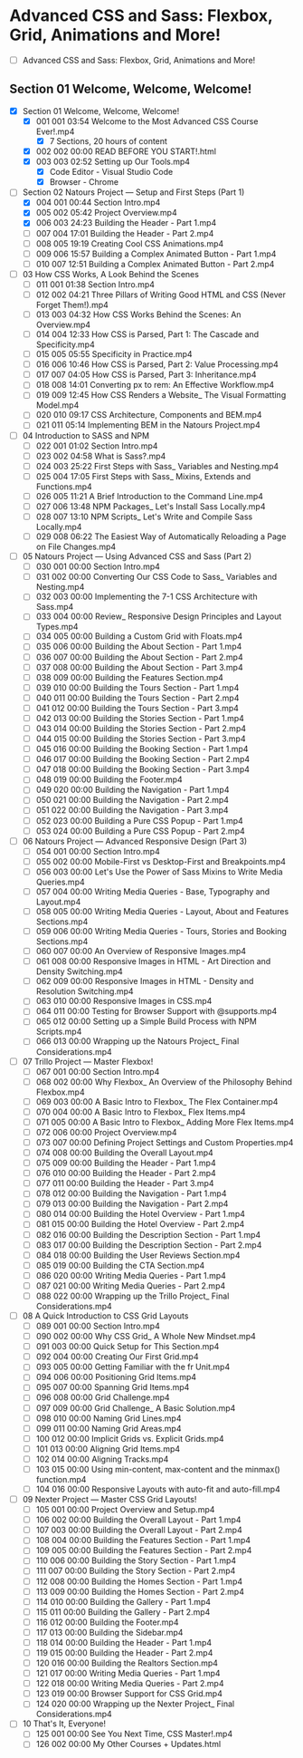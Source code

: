 # Advanced CSS and Sass: Flexbox, Grid, Animations and More!

- [ ] Advanced CSS and Sass: Flexbox, Grid, Animations and More!
## Section 01 Welcome, Welcome, Welcome!
  - [x] Section 01 Welcome, Welcome, Welcome!
    - [x] 001 001 03:54 Welcome to the Most Advanced CSS Course Ever!.mp4
      - [x] 7 Sections, 20 hours of content
    - [x] 002 002 00:00 READ BEFORE YOU START!.html
    - [x] 003 003 02:52 Setting up Our Tools.mp4
      - [x] Code Editor - Visual Studio Code
      - [x] Browser - Chrome
  - [ ] Section 02 Natours Project — Setup and First Steps (Part 1)
    - [x] 004 001 00:44 Section Intro.mp4
    - [x] 005 002 05:42 Project Overview.mp4
    - [x] 006 003 24:23 Building the Header - Part 1.mp4
    - [ ] 007 004 17:01 Building the Header - Part 2.mp4
    - [ ] 008 005 19:19 Creating Cool CSS Animations.mp4
    - [ ] 009 006 15:57 Building a Complex Animated Button - Part 1.mp4
    - [ ] 010 007 12:51 Building a Complex Animated Button - Part 2.mp4
  - [ ] 03 How CSS Works, A Look Behind the Scenes
    - [ ] 011 001 01:38 Section Intro.mp4
    - [ ] 012 002 04:21 Three Pillars of Writing Good HTML and CSS (Never Forget Them!).mp4
    - [ ] 013 003 04:32 How CSS Works Behind the Scenes: An Overview.mp4
    - [ ] 014 004 12:33 How CSS is Parsed, Part 1: The Cascade and Specificity.mp4
    - [ ] 015 005 05:55 Specificity in Practice.mp4
    - [ ] 016 006 10:46 How CSS is Parsed, Part 2: Value Processing.mp4
    - [ ] 017 007 04:05 How CSS is Parsed, Part 3: Inheritance.mp4
    - [ ] 018 008 14:01 Converting px to rem: An Effective Workflow.mp4
    - [ ] 019 009 12:45 How CSS Renders a Website_ The Visual Formatting Model.mp4
    - [ ] 020 010 09:17 CSS Architecture, Components and BEM.mp4
    - [ ] 021 011 05:14 Implementing BEM in the Natours Project.mp4
  - [ ] 04 Introduction to SASS and NPM
    - [ ] 022 001 01:02 Section Intro.mp4
    - [ ] 023 002 04:58 What is Sass?.mp4
    - [ ] 024 003 25:22 First Steps with Sass_ Variables and Nesting.mp4
    - [ ] 025 004 17:05 First Steps with Sass_ Mixins, Extends and Functions.mp4
    - [ ] 026 005 11:21 A Brief Introduction to the Command Line.mp4
    - [ ] 027 006 13:48 NPM Packages_ Let's Install Sass Locally.mp4
    - [ ] 028 007 13:10 NPM Scripts_ Let's Write and Compile Sass Locally.mp4
    - [ ] 029 008 06:22 The Easiest Way of Automatically Reloading a Page on File Changes.mp4
  - [ ] 05 Natours Project — Using Advanced CSS and Sass (Part 2)
    - [ ] 030 001 00:00 Section Intro.mp4
    - [ ] 031 002 00:00 Converting Our CSS Code to Sass_ Variables and Nesting.mp4
    - [ ] 032 003 00:00 Implementing the 7-1 CSS Architecture with Sass.mp4
    - [ ] 033 004 00:00 Review_ Responsive Design Principles and Layout Types.mp4
    - [ ] 034 005 00:00 Building a Custom Grid with Floats.mp4
    - [ ] 035 006 00:00 Building the About Section - Part 1.mp4
    - [ ] 036 007 00:00 Building the About Section - Part 2.mp4
    - [ ] 037 008 00:00 Building the About Section - Part 3.mp4
    - [ ] 038 009 00:00 Building the Features Section.mp4
    - [ ] 039 010 00:00 Building the Tours Section - Part 1.mp4
    - [ ] 040 011 00:00 Building the Tours Section - Part 2.mp4
    - [ ] 041 012 00:00 Building the Tours Section - Part 3.mp4
    - [ ] 042 013 00:00 Building the Stories Section - Part 1.mp4
    - [ ] 043 014 00:00 Building the Stories Section - Part 2.mp4
    - [ ] 044 015 00:00 Building the Stories Section - Part 3.mp4
    - [ ] 045 016 00:00 Building the Booking Section - Part 1.mp4
    - [ ] 046 017 00:00 Building the Booking Section - Part 2.mp4
    - [ ] 047 018 00:00 Building the Booking Section - Part 3.mp4
    - [ ] 048 019 00:00 Building the Footer.mp4
    - [ ] 049 020 00:00 Building the Navigation - Part 1.mp4
    - [ ] 050 021 00:00 Building the Navigation - Part 2.mp4
    - [ ] 051 022 00:00 Building the Navigation - Part 3.mp4
    - [ ] 052 023 00:00 Building a Pure CSS Popup - Part 1.mp4
    - [ ] 053 024 00:00 Building a Pure CSS Popup - Part 2.mp4
  - [ ] 06 Natours Project — Advanced Responsive Design (Part 3)
    - [ ] 054 001 00:00 Section Intro.mp4
    - [ ] 055 002 00:00 Mobile-First vs Desktop-First and Breakpoints.mp4
    - [ ] 056 003 00:00 Let's Use the Power of Sass Mixins to Write Media Queries.mp4
    - [ ] 057 004 00:00 Writing Media Queries - Base, Typography and Layout.mp4
    - [ ] 058 005 00:00 Writing Media Queries - Layout, About and Features Sections.mp4
    - [ ] 059 006 00:00 Writing Media Queries - Tours, Stories and Booking Sections.mp4
    - [ ] 060 007 00:00 An Overview of Responsive Images.mp4
    - [ ] 061 008 00:00 Responsive Images in HTML - Art Direction and Density Switching.mp4
    - [ ] 062 009 00:00 Responsive Images in HTML - Density and Resolution Switching.mp4
    - [ ] 063 010 00:00 Responsive Images in CSS.mp4
    - [ ] 064 011 00:00 Testing for Browser Support with @supports.mp4
    - [ ] 065 012 00:00 Setting up a Simple Build Process with NPM Scripts.mp4
    - [ ] 066 013 00:00 Wrapping up the Natours Project_ Final Considerations.mp4
  - [ ] 07 Trillo Project — Master Flexbox!
    - [ ] 067 001 00:00 Section Intro.mp4
    - [ ] 068 002 00:00 Why Flexbox_ An Overview of the Philosophy Behind Flexbox.mp4
    - [ ] 069 003 00:00 A Basic Intro to Flexbox_ The Flex Container.mp4
    - [ ] 070 004 00:00 A Basic Intro to Flexbox_ Flex Items.mp4
    - [ ] 071 005 00:00 A Basic Intro to Flexbox_ Adding More Flex Items.mp4
    - [ ] 072 006 00:00 Project Overview.mp4
    - [ ] 073 007 00:00 Defining Project Settings and Custom Properties.mp4
    - [ ] 074 008 00:00 Building the Overall Layout.mp4
    - [ ] 075 009 00:00 Building the Header - Part 1.mp4
    - [ ] 076 010 00:00 Building the Header - Part 2.mp4
    - [ ] 077 011 00:00 Building the Header - Part 3.mp4
    - [ ] 078 012 00:00 Building the Navigation - Part 1.mp4
    - [ ] 079 013 00:00 Building the Navigation - Part 2.mp4
    - [ ] 080 014 00:00 Building the Hotel Overview - Part 1.mp4
    - [ ] 081 015 00:00 Building the Hotel Overview - Part 2.mp4
    - [ ] 082 016 00:00 Building the Description Section - Part 1.mp4
    - [ ] 083 017 00:00 Building the Description Section - Part 2.mp4
    - [ ] 084 018 00:00 Building the User Reviews Section.mp4
    - [ ] 085 019 00:00 Building the CTA Section.mp4
    - [ ] 086 020 00:00 Writing Media Queries - Part 1.mp4
    - [ ] 087 021 00:00 Writing Media Queries - Part 2.mp4
    - [ ] 088 022 00:00 Wrapping up the Trillo Project_ Final Considerations.mp4
  - [ ] 08 A Quick Introduction to CSS Grid Layouts
    - [ ] 089 001 00:00 Section Intro.mp4
    - [ ] 090 002 00:00 Why CSS Grid_ A Whole New Mindset.mp4
    - [ ] 091 003 00:00 Quick Setup for This Section.mp4
    - [ ] 092 004 00:00 Creating Our First Grid.mp4
    - [ ] 093 005 00:00 Getting Familiar with the fr Unit.mp4
    - [ ] 094 006 00:00 Positioning Grid Items.mp4
    - [ ] 095 007 00:00 Spanning Grid Items.mp4
    - [ ] 096 008 00:00 Grid Challenge.mp4
    - [ ] 097 009 00:00 Grid Challenge_ A Basic Solution.mp4
    - [ ] 098 010 00:00 Naming Grid Lines.mp4
    - [ ] 099 011 00:00 Naming Grid Areas.mp4
    - [ ] 100 012 00:00 Implicit Grids vs. Explicit Grids.mp4
    - [ ] 101 013 00:00 Aligning Grid Items.mp4
    - [ ] 102 014 00:00 Aligning Tracks.mp4
    - [ ] 103 015 00:00 Using min-content, max-content and the minmax() function.mp4
    - [ ] 104 016 00:00 Responsive Layouts with auto-fit and auto-fill.mp4
  - [ ] 09 Nexter Project — Master CSS Grid Layouts!
    - [ ] 105 001 00:00 Project Overview and Setup.mp4
    - [ ] 106 002 00:00 Building the Overall Layout - Part 1.mp4
    - [ ] 107 003 00:00 Building the Overall Layout - Part 2.mp4
    - [ ] 108 004 00:00 Building the Features Section - Part 1.mp4
    - [ ] 109 005 00:00 Building the Features Section - Part 2.mp4
    - [ ] 110 006 00:00 Building the Story Section - Part 1.mp4
    - [ ] 111 007 00:00 Building the Story Section - Part 2.mp4
    - [ ] 112 008 00:00 Building the Homes Section - Part 1.mp4
    - [ ] 113 009 00:00 Building the Homes Section - Part 2.mp4
    - [ ] 114 010 00:00 Building the Gallery - Part 1.mp4
    - [ ] 115 011 00:00 Building the Gallery - Part 2.mp4
    - [ ] 116 012 00:00 Building the Footer.mp4
    - [ ] 117 013 00:00 Building the Sidebar.mp4
    - [ ] 118 014 00:00 Building the Header - Part 1.mp4
    - [ ] 119 015 00:00 Building the Header - Part 2.mp4
    - [ ] 120 016 00:00 Building the Realtors Section.mp4
    - [ ] 121 017 00:00 Writing Media Queries - Part 1.mp4
    - [ ] 122 018 00:00 Writing Media Queries - Part 2.mp4
    - [ ] 123 019 00:00 Browser Support for CSS Grid.mp4
    - [ ] 124 020 00:00 Wrapping up the Nexter Project_ Final Considerations.mp4
  - [ ] 10 That's It, Everyone!
    - [ ] 125 001 00:00 See You Next Time, CSS Master!.mp4
    - [ ] 126 002 00:00 My Other Courses + Updates.html